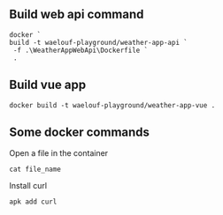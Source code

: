 ## Build web api command
```
docker `
build -t waelouf-playground/weather-app-api `
 -f .\WeatherAppWebApi\Dockerfile `
 . 
```

## Build vue app
```
docker build -t waelouf-playground/weather-app-vue .
```

## Some docker commands

Open a file in the container

```
cat file_name
```

Install curl

```
apk add curl
```